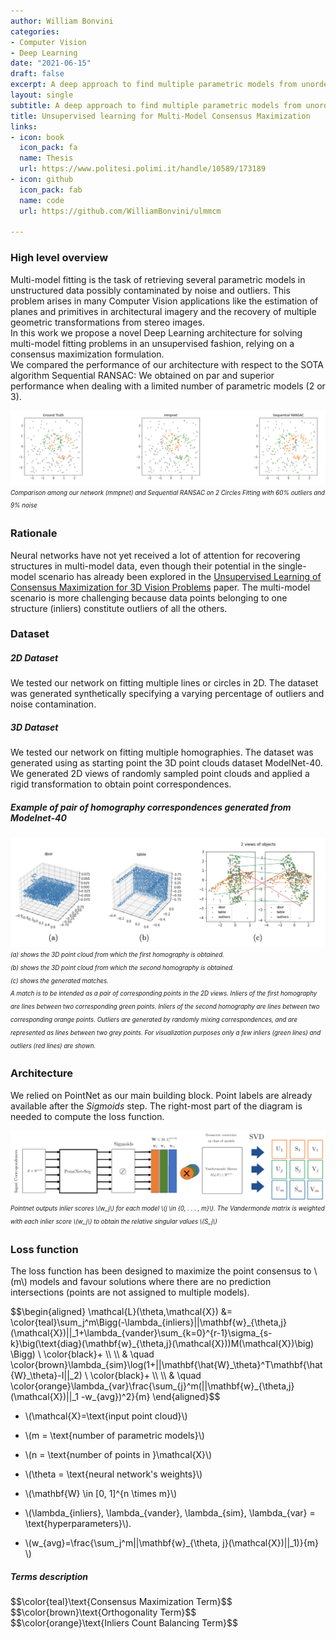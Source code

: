 ```yaml
---
author: William Bonvini
categories:
- Computer Vision
- Deep Learning
date: "2021-06-15"
draft: false
excerpt: A deep approach to find multiple parametric models from unordered data in an unsupervised fashion.
layout: single
subtitle: A deep approach to find multiple parametric models from unordered data in an unsupervised fashion.
title: Unsupervised learning for Multi-Model Consensus Maximization
links:
- icon: book
  icon_pack: fa
  name: Thesis
  url: https://www.politesi.polimi.it/handle/10589/173189
- icon: github
  icon_pack: fab
  name: code
  url: https://github.com/WilliamBonvini/ulmmcm
  
---
```


### High level overview

Multi-model fitting is the task of retrieving several parametric models in unstructured data possibly contaminated by noise and outliers. This problem arises in many Computer Vision applications like the estimation of planes and primitives in architectural imagery and the recovery of multiple geometric transformations from stereo images.  
In this work we propose a novel Deep Learning architecture for solving multi-model fitting problems in an unsupervised fashion, relying on a consensus maximization formulation.  
We compared the performance of our architecture with respect to the SOTA algorithm Sequential RANSAC: We obtained on par and superior performance when dealing with a limited number of parametric models (2 or 3).

![](imgs/results.png)
<sub><sup>*Comparison among our network (mmpnet) and Sequential RANSAC on 2 Circles
Fitting with 60% outliers and 9% noise*<sub><sup>

### Rationale
Neural networks have not yet received a lot of attention for recovering structures in multi-model data, even though their potential in the single-model scenario has already been explored in the [Unsupervised Learning of Consensus Maximization for 3D Vision Problems](https://openaccess.thecvf.com/content_CVPR_2019/papers/Probst_Unsupervised_Learning_of_Consensus_Maximization_for_3D_Vision_Problems_CVPR_2019_paper.pdf) paper. The multi-model scenario is more challenging because data points belonging to one structure (inliers) constitute outliers of all the others.

### Dataset
##### 2D Dataset
We tested our network on fitting multiple lines or circles in 2D. 
The dataset was generated synthetically specifying a varying percentage of outliers and noise contamination.
##### 3D Dataset
We tested our network on fitting multiple homographies.
The dataset was generated using as starting point the 3D point clouds dataset ModelNet-40.   
We generated 2D views of randomly sampled point clouds and applied a rigid transformation to obtain point correspondences.

##### Example of pair of homography correspondences generated from Modelnet-40  

![](imgs/dataset_sample.png)
<sub><sup>*(a) shows the 3D point cloud from which the first homography is obtained.*  
*(b) shows the 3D point cloud from which the second homography is obtained.*  
*(c) shows the generated matches.*   
*A match is to be intended as a pair of corresponding points in the 2D views. Inliers of the first homography are lines between two corresponding green points. Inliers of the second homography are lines between two corresponding orange points. Outliers are generated by randomly mixing correspondences, and are represented as lines between two grey points. For visualization purposes only a few inliers (green lines) and outliers (red lines) are shown.*<sub><sup>



### Architecture

We relied on PointNet as our main building block. Point labels are already available after the *Sigmoids* step. The right-most part of the diagram is needed to compute the loss function.

![](imgs/mmpnet_architecture.png)
<sub><sup>*Pointnet outputs inlier scores \\(w_j\\) for each model \\(j \in  \{0, . . . , m\}\\). The Vandermonde matrix is weighted with each inlier score \\(w_j\\) to obtain the relative singular values \\(S_j\\)*<sub><sup>



### Loss function

The loss function has been designed to maximize the point consensus to \\(m\\) models and favour solutions where there are no prediction intersections (points are not assigned to multiple models).

<div>$$\begin{aligned}
\mathcal{L}(\theta,\mathcal{X}) &=  \color{teal}\sum_j^m\Bigg(-\lambda_{inliers}||\mathbf{w}_{\theta,j}(\mathcal{X})||_1+\lambda_{vander}\sum_{k=0}^{r-1}\sigma_{s-k}\big(\text{diag}(\mathbf{w}_{\theta,j}(\mathcal{X}))M(\mathcal{X})\big) \Bigg) \ \color{black}+  \\ \\ & \quad \color{brown}\lambda_{sim}\log(1+||\mathbf{\hat{W}_\theta}^T\mathbf{\hat{W}_\theta}-I||_2)  \ \color{black}+ \\ \\ & \quad \color{orange}\lambda_{var}\frac{\sum_{j}^m(||\mathbf{w}_{\theta,j}(\mathcal{X})||_1 -w_{avg})^2}{m}
\end{aligned}$$</div>



* \\(\mathcal{X}=\text{input point cloud}\\)
* \\(m = \text{number of parametric models}\\)
* \\(n = \text{number of points in }\mathcal{X}\\)
* \\(\theta = \text{neural network's weights}\\)
* \\(\mathbf{W} \in [0, 1]^{n \times m}\\)
*  \\(\lambda_{inliers}, \lambda_{vander}, \lambda_{sim}, \lambda_{var} = \text{hyperparameters}\\). 
  
* \\(w_{avg}=\frac{\sum_j^m||\mathbf{w}_{\theta, j}(\mathcal{X})||_1)}{m} \\)



##### Terms description

<div>$$\color{teal}\text{Consensus Maximization Term}$$</div>

<div>$$\color{brown}\text{Orthogonality Term}$$</div>

<div>$$\color{orange}\text{Inliers Count Balancing Term}$$</div>

